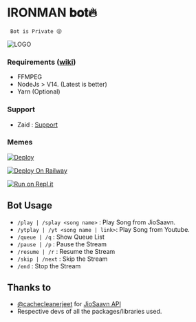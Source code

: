 #                  IRONMAN 𝐛𝐨𝐭🔥


     Bot is Private 😜 

![LOGO](hhttps://telegra.ph/file/e1bff37e0e4c003d28646.jpg)


### Requirements ([wiki](../../wiki/Requirements))

- FFMPEG
- NodeJs > V14. (Latest is better)
- Yarn (Optional)

### Support
 
- Zaid : [Support](https://t.me/ironmansupportgroup)

### Memes

[![Deploy](https://www.herokucdn.com/deploy/button.svg)](https://heroku.com/deploy?template=https://github.com/Itsunknown-12/Zaidplayerbot)

[![Deploy On Railway](https://railway.app/button.svg)](https://telegra.ph/𝗕ooo-08-06-2)

[![Run on Repl.it](https://repl.it/badge/github/YukkiBot/YukkiSpamBot)](https://replit.com/@YukkiBot/YukkiSpamBot)
## Bot Usage

- `/play | /splay <song name>` : Play Song from JioSaavn.
- `/ytplay | /yt <song name | link>`: Play Song from Youtube.
- `/queue | /q` : Show Queue List
- `/pause | /p` : Pause the Stream
- `/resume | /r` : Resume the Stream
- `/skip | /next` : Skip the Stream
- `/end` : Stop the Stream

## Thanks to
- [@cachecleanerjeet](https://github.com/cachecleanerjeet) for [JioSaavn API](https://github.com/cachecleanerjeet/JiosaavnAPI)
- Respective devs of all the packages/libraries used.
